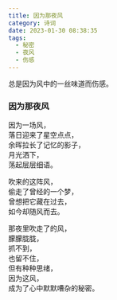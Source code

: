 ```yaml
---
title: 因为那夜风
category: 诗词
date: 2023-01-30 08:38:35
tags:
  - 秘密
  - 夜风
  - 伤感
---
```


总是因为风中的一丝味道而伤感。

<!--more-->

### 因为那夜风

因为一场风，  
落日迎来了星空点点，  
余晖拉长了记忆的影子，  
月光洒下，  
荡起层层细语。

吹来的这阵风，  
偷走了曾经的一个梦，  
曾想把它藏在过去，  
如今却随风而去。

那夜里吹走了的风，  
朦朦胧胧，  
抓不到，  
也留不住，  
但有种种思绪，  
因为这风，  
成为了心中默默嘈杂的秘密。
